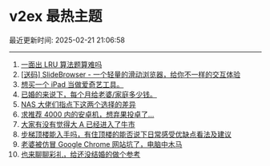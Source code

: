 # v2ex 最热主题

最近更新时间: 2025-02-21 21:06:58

--- 
1. [一面出 LRU 算法题算难吗](https://www.v2ex.com/t/1113104) 
2. [[送码] SlideBrowser - 一个轻量的滑动浏览器，给你不一样的交互体验](https://www.v2ex.com/t/1113107) 
3. [想买一个 iPad 当做爱奇艺工具。](https://www.v2ex.com/t/1113125) 
4. [已婚的来说下，每个月给老婆/家庭多少钱。](https://www.v2ex.com/t/1113156) 
5. [NAS 大佬们指点下这两个选择的差异](https://www.v2ex.com/t/1113120) 
6. [求推荐 4000 内的安卓机，想弃果投卓了…](https://www.v2ex.com/t/1113194) 
7. [大家有没有觉得大 A 已经进入了牛市](https://www.v2ex.com/t/1113205) 
8. [步梯顶楼能入手吗，有住顶楼的能否说下日常感受优缺点看法及建议](https://www.v2ex.com/t/1113244) 
9. [老婆被仿冒 Google Chrome 网站坑了，电脑中木马](https://www.v2ex.com/t/1113249) 
10. [也来聊聊彩礼，给还没结婚的做个参考](https://www.v2ex.com/t/1113292) 
